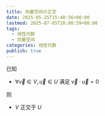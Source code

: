 ```yaml
---
title: 向量空间の正交
date: 2025-05-25T15:48:56+08:00
lastmod: 2025-07-05T20:08:59+08:00
tags:
  - 线性代数
  - 向量空间
categories: 线性代数
publish: true
---
```


已知

- $\forall \vec{v}\in V,\vec{u}\in U$ 满足 $\vec{v}\cdot \vec{u}=0$

则

- $V$ 正交于 $U$
